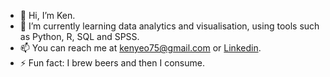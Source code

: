 - 👋 Hi, I’m Ken.
- 🌱 I’m currently learning data analytics and visualisation, using tools such as Python, R, SQL and SPSS.
- 📫 You can reach me at kenyeo75@gmail.com or <a href="https://www.linkedin.com/in/kenyeokp/">Linkedin</a>.
- ⚡ Fun fact: I brew beers and then I consume.

<!---
KenYeoKP/KenYeoKP is a ✨ special ✨ repository because its `README.md` (this file) appears on your GitHub profile.
You can click the Preview link to take a look at your changes.
--->

